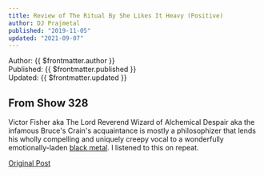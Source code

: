 ```yaml
---
title: Review of The Ritual By She Likes It Heavy (Positive)
author: DJ Prajmetal
published: "2019-11-05"
updated: "2021-09-07"
---
```


Author: {{ $frontmatter.author }}  
Published: {{ $frontmatter.published }}  
Updated: {{ $frontmatter.updated }}

## From Show 328


 <g-image src="~/assets/she-likes-it-heavy.jpg" alt="She Likes It Heavy" width="500" />

Victor Fisher aka The Lord Reverend Wizard of Alchemical Despair aka the infamous Bruce's Crain's acquaintance is mostly a philosophizer that lends his wholly compelling and uniquely creepy vocal to a wonderfully emotionally-laden [black metal](/the-ritual). I listened to this on repeat.

[Original Post](http://reject.libsyn.com/she-likes-it-heavy_show-328_110519)